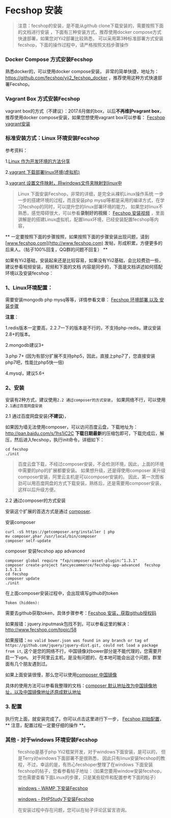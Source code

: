 Fecshop 安装
==================

> 注意：fecshop的安装，是不能从github clone下载安装的，需要按照下面的文档进行安装
> ，下面有三种安装方式，推荐使用docker compose方式快速部署，如果您对Yii2部署比较熟悉，
> 可以采用第3种标准部署方式安装fecshop，下面的操作过程中，请严格按照文档步骤操作


### Docker Compose 方式安装Fecshop

熟悉docker的，可以使用docker compose安装，
非常的简单快捷，地址为：
https://github.com/fecshop/yii2_fecshop_docker
，推荐使用这种方式快速部署Fecshop。

### Vagrant Box 方式安装Fecshop

vagrant box的方式（不建议）：2017.6月做的box，以后**不再维护vagrant box**，
推荐使用docker compose安装，如果您想使用vagrant box可以参看：
[Fecshop vagrant安装](http://www.fecshop.com/doc/fecshop-guide/develop/cn-1.0/guide-fecshop-about-vagrantinstall.html)



### 标准安装方式：Linux 环境安装Fecshop



参考资料：

1.[Linux 作为开发环境的方法分享](http://www.fancyecommerce.com/2016/08/30/linux-%E4%BD%9C%E4%B8%BA%E5%BC%80%E5%8F%91%E7%8E%AF%E5%A2%83%E7%9A%84%E6%96%B9%E6%B3%95%E5%88%86%E4%BA%AB/)

2.[vagrant 下载部署linux环境(虚拟机)](http://www.fancyecommerce.com/2016/09/22/vagrant-%E4%B8%8B%E8%BD%BD%E9%83%A8%E7%BD%B2linux%E7%8E%AF%E5%A2%83/)

3.[vagrant 设置文件映射，将windows文件夹映射到linux中](http://www.fancyecommerce.com/2017/06/06/vagrant-%E8%AE%BE%E7%BD%AE%E6%96%87%E4%BB%B6%E6%98%A0%E5%B0%84%EF%BC%8C%E5%B0%86windows%E6%96%87%E4%BB%B6%E5%A4%B9%E6%98%A0%E5%B0%84%E5%88%B0linux%E4%B8%AD/)


> Linux 下面安装Fecshop，非常的详细，是完全从裸机Linux操作系统
> 一步一步的搭建环境的过程，而且安装php mysql等都是采用的编译方式，在学习fecshop的同时，可以提升您的linux部署环境的能力，
> 如果您对linux不熟悉，感觉障碍很大，可以参看**录制好的视频：**
> [Fecshop 安装视频](http://www.fecshop.com/doc/fecshop-guide/instructions/cn-1.0/guide-fecshop_video_install.html)
> ，里面讲解是的搭建Linux虚拟机，配置linux环境，已经安装配置fecshop等内容，


** 一定要按照下面的步骤按照，如果按照下面的步骤安装出现问题，请到[www.fecshop.com](http://www.fecshop.com)
发帖，形成积累，方便更多的后来人。（帖子100%回复，QQ群的问题不回复） **


如果有Yii2基础，安装起来还是比较容易，如果没有Yii2基础，会比较费劲一些，
建议参看视频安装，视频和下面的文档
内容是同步的，下面是文档讲述如何搭配环境以及安装fecshop：

### 1、Linux环境配置：

需要安装mongodb php mysq等等，详情参看文章：
[Fecshop 环境部署 以及 安装步骤](http://www.fancyecommerce.com/2017/03/06/%E7%8E%AF%E5%A2%83%E9%83%A8%E7%BD%B2/)

**注意**：

1.redis版本一定要高，2.2.7一下的版本是不行的，不支持php-redis，建议安装2.8+的版本。

2.mongodb建议3+

3.php 7+ (因为有部分扩展不支持php5，因此，直接上php7了，您直接安装php7吧，性能比php5快一倍)

4.mysql，建议5.6+

### 2、安装 

安装有2种方式，建议使用`2.2 通过composer的方式安装`，
如果网络不行，可以使用 `2.1通过百度网盘安装 `

2.1 通过百度网盘安装(**不建议**)，

如果因为墙无法使用composer，可以访问百度云盘，下载地址为：http://pan.baidu.com/s/1hs1iC2C
**下载日期最新**的压缩包即可，下载完成后，解压，然后进入fecshop，执行init命令，详细如下：

```
cd fecshop   
./init
```

> 百度云盘下载，不经过composer安装，不会检测环境，因此，上面的环境中需要的php的扩展都要安装。
> 如果想升级，还是得使用composer 来升级
> composer安装，阿里云主机是可以composer安装的。
> 因此，第一次图省劲可以用百度网盘的方式下载安装，熟练后，还是需要用composer安装，
> 这样以后升级方便。

2.2 通过composer的方式安装

安装这个扩展的首选方式是通过 [composer](http://getcomposer.org/download/).

安装composer

```
curl -sS https://getcomposer.org/installer | php
mv composer.phar /usr/local/bin/composer
composer self-update
```


composer 安装fecshop app advanced

```
composer global require "fxp/composer-asset-plugin:^1.3.1"
composer create-project fancyecommerce/fecshop-app-advanced  fecshop 1.5.1.1
cd fecshop
composer update    
./init
```


在上面composer安装过程中，会出现填写github的token

```
Token (hidden):
```

需要去github获取token，具体步骤参考：[Fecshop 安装，获取github授权码](http://www.fecshop.com/topic/412)

如果报错：jquery.inputmask包找不到，可以参看这里的解决：http://www.fecshop.com/topic/58

如果报错：`no valid bower.json was found in any branch or tag of https://github.com/jquery/jquery-dist.git, could not load a package from it`,
这个是您的网络不行，中国镜像对bower部分是不能代理的，您需要开启一下vpn。
对于阿里云主机，是没有问题的，在本地可能会出这个问题，群里面有几个朋友遇到过。

如果上面安装很慢，那么您可以使用[composer 中国镜像](https://pkg.phpcomposer.com/)

具体的使用方法可以参看我整理的文档：[composer 默认地址改为中国镜像地址，以及中国镜像地址还原成默认地址](http://www.fancyecommerce.com/2017/04/19/composer-%E9%BB%98%E8%AE%A4%E5%9C%B0%E5%9D%80%E6%94%B9%E4%B8%BA%E4%B8%AD%E5%9B%BD%E9%95%9C%E5%83%8F%E5%9C%B0%E5%9D%80%EF%BC%8C%E4%BB%A5%E5%8F%8A%E4%B8%AD%E5%9B%BD%E9%95%9C%E5%83%8F%E5%9C%B0%E5%9D%80/)



### 3. 配置

执行完上面，就安装完成了。你可以点击这里进行下一步，
[Fecshop 初始配置](fecshop-about-config.md)，
** 注意，配置过程一定要仔细的操作 **。



### 其他 - 对于windows 环境安装Fecshop

> fecshop是基于php Yii2框架开发，对于windows下面安装，是可以的，
> 但是Terry对windows下面部署不是很熟悉，
> 因此只有linux安装fecshop的教程，不过，幸运的是，有热心fecshoper整理了在windows
> 下面安装fecshop的帖子，您看参看帖子地址：（如果您要用window安装fecshop，您也需要查看下面Linux的步骤，只是某些软件和配置参考下面的帖子）
> 
> [windows - WAMP 下安装Fecshop](http://www.fecshop.com/topic/402)
> 
> [windows - PHPStudy下安装Fecshop](http://www.fecshop.com/topic/527)
> 
> 在安装过程中存在问题，您可以在帖子评论区留言咨询。


